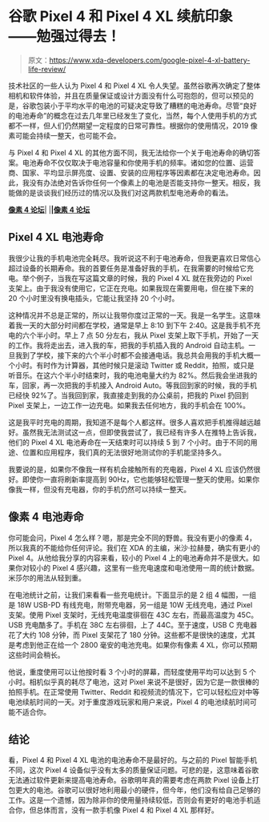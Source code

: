 # 谷歌 Pixel 4 和 Pixel 4 XL 续航印象——勉强过得去！

> 原文：<https://www.xda-developers.com/google-pixel-4-xl-battery-life-review/>

技术社区的一些人认为 Pixel 4 和 Pixel 4 XL 令人失望。虽然谷歌再次确定了整体相机和软件体验，并且在质量保证或设计方面没有什么可抱怨的，但可以预见的是，谷歌包装小于平均水平的电池的可疑决定导致了糟糕的电池寿命。尽管“良好的电池寿命”的概念在过去几年里已经发生了变化，当然，每个人使用手机的方式都不一样，但人们仍然期望一定程度的日常可靠性。根据你的使用情况，2019 像素可能会持续一整天，也可能不会。

与 Pixel 4 和 Pixel 4 XL 的其他方面不同，我无法给你一个关于电池寿命的确切答案。电池寿命不仅仅取决于电池容量和你使用手机的频率。诸如您的位置、运营商、国家、平均显示屏亮度、设置、安装的应用程序等因素都在决定电池寿命。因此，我没有办法绝对告诉你任何一个像素上的电池是否能支持你一整天。相反，我能做的是谈谈我们经历过的情况以及我们对这两款机型电池寿命的看法。

**[像素 4 论坛](https://forum.xda-developers.com/pixel-4)**| |**|[像素 4 论坛](https://forum.xda-developers.com/pixel-4-xl)**

## Pixel 4 XL 电池寿命

我很少让我的手机电池完全耗尽。我听说这不利于电池寿命，但我更喜欢日常信心超过设备的长期寿命。我的首要任务是准备好我的手机，在我需要的时候给它充电。举个例子，当我在写这篇文章的时候，我的 Pixel 4 XL 就在我旁边的 Pixel 支架上。由于我没有使用它，它正在充电。如果我现在需要用电，但在接下来的 20 个小时里没有换电插头，它能让我坚持 20 个小时。

这种情况并不总是正常的，所以让我带你度过正常的一天。我是一名学生。这意味着我一天的大部分时间都在学校，通常是早上 8:10 到下午 2:40。这是我手机不充电的六个半小时。早上 7 点 50 分左右，我从 Pixel 支架上取下手机，开始了一天的工作。我将走出去，进入我的车，把我的手机插入我的 Android 自动主机。一旦我到了学校，接下来的六个半小时都不会接通电话。我总共会用我的手机大概一个小时。有时作为计算器，其他时候只是滚动 Twitter 或 Reddit，拍照，或只是听音乐。在这六个半小时结束时，我的电池电量大约为 82%。然后我会坐进我的车，回家，再一次把我的手机接入 Android Auto。等我回到家的时候，我的手机已经快 92%了。当我回到家，我直接走到我的办公桌前，把我的 Pixel 扔回到 Pixel 支架上，一边工作一边充电。如果我去任何地方，我的手机会在 100%。

这是我平时充电的周期，我知道不是每个人都这样。很多人喜欢把手机推得越远越好。虽然我无法测试这一点，但即使我尝试了，我已经有许多人在推特上告诉我，他们的 Pixel 4 XL 电池寿命在一天结束时可以持续 5 到 7 个小时。由于不同的用途、位置和应用程序，我们真的无法很好地测试你的手机能坚持多久。

我要说的是，如果你不像我一样有机会接触所有的充电器，Pixel 4 XL 应该仍然很好。即使你一直将刷新率提高到 90Hz，它也能够轻松管理一整天的使用。如果你像我一样，但没有充电器，你的手机仍然可以持续一整天。

## 像素 4 电池寿命

你可能会问，Pixel 4 怎么样？嗯，那是完全不同的野兽。我没有更小的像素 4，所以我真的不能给你任何评论。我们在 XDA 的主编，米沙·拉赫曼，确实有更小的 Pixel 4。从他给我分享的内容来看，较小的 Pixel 4 上的电池寿命并不是很大。如果你对较小的 Pixel 4 感兴趣，这里有一些充电速度和电池使用一周的统计数据。米莎尔的用法从轻到重。

在电池统计之前，让我们来看看一些充电统计。下面显示的是 2 组 4 幅图，一组是 18W USB-PD 有线充电，附带充电器，另一组是 10W 无线充电，通过 Pixel 支架。使用 Pixel 支架时，无线充电温度徘徊在 43C 左右，而最高温度为 45C。USB 充电酷多了。手机在 38C 左右徘徊，上了 44C。至于速度，USB C 充电器花了大约 108 分钟，而 Pixel 支架花了 180 分钟。这些都不是很快的速度，尤其是考虑到他正在给一个 2800 毫安的电池充电。如果你有像素 4 XL，你可以预期这些时间会稍长。

他说，重度使用可以让他按时看 3 个小时的屏幕，而轻度使用平均可以达到 5 个小时。相机似乎真的耗尽了电池，这对 Pixel 来说不是很好，因为它是一款很棒的拍照手机。在正常使用 Twitter、Reddit 和视频流的情况下，它可以轻松应对中等电池续航时间的一天。对于重度游戏玩家和用户来说，Pixel 4 的电池续航时间可能不适合你。

## 结论

看，Pixel 4 和 Pixel 4 XL 电池的电池寿命不是最好的。与之前的 Pixel 智能手机不同，这次 Pixel 4 设备似乎没有太多的质量保证问题。可悲的是，这意味着谷歌无法通过软件更新来提高电池寿命。谷歌明年真的需要考虑在两款 Pixel 设备上打包更大的电池。谷歌可以很好地利用最小的硬件，但今年，他们没有给自己足够的工作。这是一个遗憾，因为除非你的使用量持续较低，否则会有更好的电池手机适合你，但总体而言，没有一款手机像 Pixel 4 和 Pixel 4 XL 那样好。